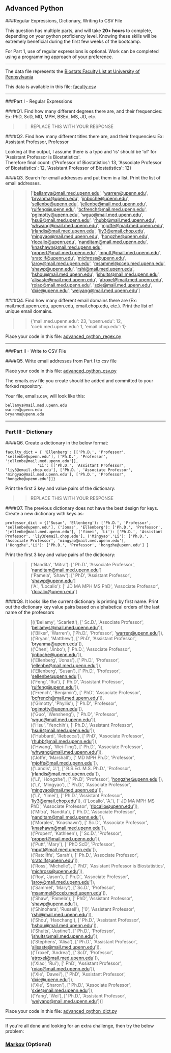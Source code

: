## Advanced Python    

###Regular Expressions, Dictionary, Writing to CSV File  

This question has multiple parts, and will take **20+ hours** to complete, depending on your python proficiency level.  Knowing these skills will be extremely beneficial during the first few weeks of the bootcamp.

For Part 1, use of regular expressions is optional.  Work can be completed using a programming approach of your preference. 

---

The data file represents the [Biostats Faculty List at University of Pennsylvania](http://www.med.upenn.edu/cceb/biostat/faculty.shtml)

This data is available in this file:  [faculty.csv](python/faculty.csv)

--- 

###Part I - Regular Expressions  


####Q1. Find how many different degrees there are, and their frequencies: Ex:  PhD, ScD, MD, MPH, BSEd, MS, JD, etc.

>> REPLACE THIS WITH YOUR RESPONSE


####Q2. Find how many different titles there are, and their frequencies:  Ex:  Assistant Professor, Professor

>> 
Looking at the output, I assume there is a typo and 'is' should be 'of' for 'Assistant Professor is Biostatistics'.   
Therefore final count: {'Professor of Biostatistics': 13, 'Associate Professor of Biostatistics': 12, 'Assistant Professor of Biostatistics': 12}


####Q3. Search for email addresses and put them in a list.  Print the list of email addresses.

>> ['bellamys@mail.med.upenn.edu', 'warren@upenn.edu', 'bryanma@upenn.edu', 'jinboche@upenn.edu', 'sellenbe@upenn.edu', 'jellenbe@mail.med.upenn.edu', 'ruifeng@upenn.edu', 'bcfrench@mail.med.upenn.edu', 'pgimotty@upenn.edu', 'wguo@mail.med.upenn.edu', 'hsu9@mail.med.upenn.edu', 'rhubb@mail.med.upenn.edu', 'whwang@mail.med.upenn.edu', 'mjoffe@mail.med.upenn.edu', 'jrlandis@mail.med.upenn.edu', 'liy3@email.chop.edu', 'mingyao@mail.med.upenn.edu', 'hongzhe@upenn.edu', 'rlocalio@upenn.edu', 'nanditam@mail.med.upenn.edu', 'knashawn@mail.med.upenn.edu', 'propert@mail.med.upenn.edu', 'mputt@mail.med.upenn.edu', 'sratclif@upenn.edu', 'michross@upenn.edu', 'jaroy@mail.med.upenn.edu', 'msammel@cceb.med.upenn.edu', 'shawp@upenn.edu', 'rshi@mail.med.upenn.edu', 'hshou@mail.med.upenn.edu', 'jshults@mail.med.upenn.edu', 'alisaste@mail.med.upenn.edu', 'atroxel@mail.med.upenn.edu', 'rxiao@mail.med.upenn.edu', 'sxie@mail.med.upenn.edu', 'dxie@upenn.edu', 'weiyang@mail.med.upenn.edu']



####Q4. Find how many different email domains there are (Ex:  mail.med.upenn.edu, upenn.edu, email.chop.edu, etc.).  Print the list of unique email domains.

>> {'mail.med.upenn.edu': 23, 'upenn.edu': 12, 'cceb.med.upenn.edu': 1, 'email.chop.edu': 1}

Place your code in this file: [advanced_python_regex.py](python/advanced_python_regex.py)

---

###Part II - Write to CSV File

####Q5.  Write email addresses from Part I to csv file

Place your code in this file: [advanced_python_csv.py](python/advanced_python_csv.py)

The emails.csv file you create should be added and committed to your forked repository.

Your file, emails.csv, will look like this:
```
bellamys@mail.med.upenn.edu
warren@upenn.edu
bryanma@upenn.edu
```

---

### Part III - Dictionary

####Q6.  Create a dictionary in the below format:
```
faculty_dict = { 'Ellenberg': [['Ph.D.', 'Professor', 'sellenbe@upenn.edu'], ['Ph.D.', 'Professor', 'jellenbe@mail.med.upenn.edu']],
              'Li': [['Ph.D.', 'Assistant Professor', 'liy3@email.chop.edu'], ['Ph.D.', 'Associate Professor', 'mingyao@mail.med.upenn.edu'], ['Ph.D.', 'Professor', 'hongzhe@upenn.edu']]}
```
Print the first 3 key and value pairs of the dictionary:

>> REPLACE THIS WITH YOUR RESPONSE

####Q7.  The previous dictionary does not have the best design for keys.  Create a new dictionary with keys as:

```
professor_dict = {('Susan', 'Ellenberg'): ['Ph.D.', 'Professor', 'sellenbe@upenn.edu'], ('Jonas', 'Ellenberg'): ['Ph.D.', 'Professor', 'jellenbe@mail.med.upenn.edu'], ('Yimei', 'Li'): ['Ph.D.', 'Assistant Professor', 'liy3@email.chop.edu'], ('Mingyao','Li'): ['Ph.D.', 'Associate Professor', 'mingyao@mail.med.upenn.edu'], ('Hongzhe','Li'): ['Ph.D.', 'Professor', 'hongzhe@upenn.edu'] }
```

Print the first 3 key and value pairs of the dictionary:

>> ('Nandita', 'Mitra'): [' Ph.D.', 'Associate Professor', 'nanditam@mail.med.upenn.edu']    
('Pamela', 'Shaw'): [' PhD', 'Assistant Professor', 'shawp@upenn.edu']    
('A.', 'Localio'): [' JD MA MPH MS PhD', 'Associate Professor', 'rlocalio@upenn.edu']    


####Q8.  It looks like the current dictionary is printing by first name.  Print out the dictionary key value pairs based on alphabetical orders of the last name of the professors

>> [(('Bellamy', 'Scarlett'), [' Sc.D.', 'Associate Professor', 'bellamys@mail.med.upenn.edu']),  
 (('Bilker', 'Warren'), ['Ph.D.', 'Professor', 'warren@upenn.edu']),  
 (('Bryan', 'Matthew'), [' PhD', 'Assistant Professor', 'bryanma@upenn.edu']),  
 (('Chen', 'Jinbo'), [' Ph.D.', 'Associate Professor', 'jinboche@upenn.edu']),  
 (('Ellenberg', 'Jonas'), [' Ph.D.', 'Professor', 'jellenbe@mail.med.upenn.edu']),  
 (('Ellenberg', 'Susan'), [' Ph.D.', 'Professor', 'sellenbe@upenn.edu']),  
 (('Feng', 'Rui'), [' Ph.D', 'Assistant Professor', 'ruifeng@upenn.edu']),  
 (('French', 'Benjamin'), [' PhD', 'Associate Professor', 'bcfrench@mail.med.upenn.edu']),  
 (('Gimotty', 'Phyllis'), [' Ph.D', 'Professor', 'pgimotty@upenn.edu']),  
 (('Guo', 'Wensheng'), [' Ph.D', 'Professor', 'wguo@mail.med.upenn.edu']),  
 (('Hsu', 'Yenchih'), [' Ph.D.', 'Assistant Professor', 'hsu9@mail.med.upenn.edu']),  
 (('Hubbard', 'Rebecca'), [' PhD', 'Associate Professor', 'rhubb@mail.med.upenn.edu']),  
 (('Hwang', 'Wei-Ting'), [' Ph.D.', 'Associate Professor', 'whwang@mail.med.upenn.edu']),  
 (('Joffe', 'Marshall'), [' MD MPH Ph.D', 'Professor', 'mjoffe@mail.med.upenn.edu']),  
 (('Landis', 'J.'), [' B.S.Ed. M.S. Ph.D.', 'Professor', 'jrlandis@mail.med.upenn.edu']),  
 (('Li', 'Hongzhe'), [' Ph.D', 'Professor', 'hongzhe@upenn.edu']),  
 (('Li', 'Mingyao'), [' Ph.D.', 'Associate Professor', 'mingyao@mail.med.upenn.edu']),   
 (('Li', 'Yimei'), [' Ph.D.', 'Assistant Professor', 'liy3@email.chop.edu']), 
 (('Localio', 'A.'), [' JD MA MPH MS PhD', 'Associate Professor', 'rlocalio@upenn.edu']),  
 (('Mitra', 'Nandita'), [' Ph.D.', 'Associate Professor', 'nanditam@mail.med.upenn.edu']),  
 (('Morales', 'Knashawn'), [' Sc.D.', 'Associate Professor', 'knashawn@mail.med.upenn.edu']),  
 (('Propert', 'Kathleen'), [' Sc.D.', 'Professor', 'propert@mail.med.upenn.edu']),  
 (('Putt', 'Mary'), [' PhD ScD', 'Professor', 'mputt@mail.med.upenn.edu']),  
 (('Ratcliffe', 'Sarah'), [' Ph.D.', 'Associate Professor', 'sratclif@upenn.edu']),  
 (('Ross', 'Michelle'), [' PhD', 'Assistant Professor is Biostatistics', 'michross@upenn.edu']),  
 (('Roy', 'Jason'), [' Ph.D.', 'Associate Professor', 'jaroy@mail.med.upenn.edu']),  
 (('Sammel', 'Mary'), [' Sc.D.', 'Professor', 'msammel@cceb.med.upenn.edu']),  
 (('Shaw', 'Pamela'), [' PhD', 'Assistant Professor', 'shawp@upenn.edu']),  
 (('Shinohara', 'Russell'), ['0', 'Assistant Professor', 'rshi@mail.med.upenn.edu']),  
 (('Shou', 'Haochang'), [' Ph.D.', 'Assistant Professor', 'hshou@mail.med.upenn.edu']),  
 (('Shults', 'Justine'), [' Ph.D.', 'Professor', 'jshults@mail.med.upenn.edu']),  
 (('Stephens', 'Alisa'), [' Ph.D.', 'Assistant Professor', 'alisaste@mail.med.upenn.edu']),  
 (('Troxel', 'Andrea'), [' ScD', 'Professor', 'atroxel@mail.med.upenn.edu']),  
 (('Xiao', 'Rui'), [' PhD', 'Assistant Professor', 'rxiao@mail.med.upenn.edu']),  
 (('Xie', 'Dawei'), [' PhD', 'Assistant Professor', 'dxie@upenn.edu']),   
 (('Xie', 'Sharon'), [' Ph.D.', 'Associate Professor', 'sxie@mail.med.upenn.edu']),  
 (('Yang', 'Wei'), [' Ph.D.', 'Assistant Professor', 'weiyang@mail.med.upenn.edu'])]  

Place your code in this file: [advanced_python_dict.py](python/advanced_python_dict.py)

--- 

If you're all done and looking for an extra challenge, then try the below problem:  

### [Markov](python/markov.py) (Optional)

